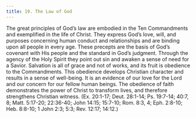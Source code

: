 ```yaml
---
title: 19. The Law of God
---
```


The great principles of God’s law are embodied in the Ten Commandments and exemplified in the life of Christ. They express God’s love, will, and purposes concerning human conduct and relationships and are binding upon all people in every age. These precepts are the basis of God’s covenant with His people and the standard in God’s judgment. Through the agency of the Holy Spirit they point out sin and awaken a sense of need for a Savior. Salvation is all of grace and not of works, and its fruit is obedience to the Commandments. This obedience develops Christian character and results in a sense of well-being. It is an evidence of our love for the Lord and our concern for our fellow human beings. The obedience of faith demonstrates the power of Christ to transform lives, and therefore strengthens Christian witness. (Ex. 20:1-17; Deut. 28:1-14; Ps. 19:7-14; 40:7, 8; Matt. 5:17-20; 22:36-40; John 14:15; 15:7-10; Rom. 8:3, 4; Eph. 2:8-10; Heb. 8:8-10; 1 John 2:3; 5:3; Rev. 12:17; 14:12.)